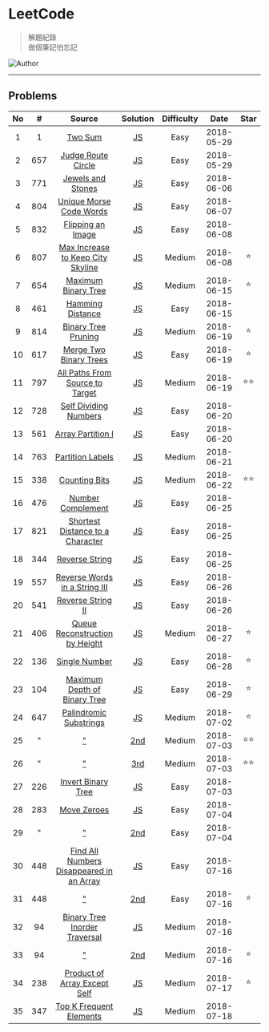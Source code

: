# LeetCode
> 解題紀錄    
> 做個筆記怕忘記  

![Author](https://img.shields.io/badge/Author-Junxiang-yellow.svg)
___
## Problems
| No    | #     | Source                                           | Solution                  | Difficulty | Date       | Star  |
| :---: | :---: | :----------------------------------------------: | :-----------------------: | :--------: | :--------: | :---: |
| 1     | 1     | [Two Sum][#1]                                    | [JS](/JavaScript/%231)    | Easy       | 2018-05-29 |
| 2     | 657   | [Judge Route Circle][#657]                       | [JS](/JavaScript/%23657)  | Easy       | 2018-05-29 |
| 3     | 771   | [Jewels and Stones][#771]                        | [JS](/JavaScript/%23771)  | Easy       | 2018-06-06 |
| 4     | 804   | [Unique Morse Code Words][#804]                  | [JS](/JavaScript/%23804)  | Easy       | 2018-06-07 |
| 5     | 832   | [Flipping an Image][#832]                        | [JS](/JavaScript/%23832)  | Easy       | 2018-06-08 |
| 6     | 807   | [Max Increase to Keep City Skyline][#807]        | [JS](/JavaScript/%23807)  | Medium     | 2018-06-08 | ⭐     |
| 7     | 654   | [Maximum Binary Tree][#654]                      | [JS](/JavaScript/%23654)  | Medium     | 2018-06-15 | ⭐     |
| 8     | 461   | [Hamming Distance][#461]                         | [JS](/JavaScript/%23461)  | Easy       | 2018-06-15 |
| 9     | 814   | [Binary Tree Pruning][#814]                      | [JS](/JavaScript/%23814)  | Medium     | 2018-06-19 | ⭐     |
| 10    | 617   | [Merge Two Binary Trees][#617]                   | [JS](/JavaScript/%23617)  | Easy       | 2018-06-19 | ⭐     |
| 11    | 797   | [All Paths From Source to Target][#797]          | [JS](/JavaScript/%23797)  | Medium     | 2018-06-19 | ⭐⭐    |
| 12    | 728   | [Self Dividing Numbers][#728]                    | [JS](/JavaScript/%23728)  | Easy       | 2018-06-20 |       |
| 13    | 561   | [Array Partition I][#561]                        | [JS](/JavaScript/%23561)  | Easy       | 2018-06-20 |       |
| 14    | 763   | [Partition Labels][#763]                         | [JS](/JavaScript/%23763)  | Medium     | 2018-06-21 |       |
| 15    | 338   | [Counting Bits][#338]                            | [JS](/JavaScript/%23338)  | Medium     | 2018-06-22 | ⭐⭐    |
| 16    | 476   | [Number Complement][#476]                        | [JS](/JavaScript/%23476)  | Easy       | 2018-06-25 |
| 17    | 821   | [Shortest Distance to a Character][#821]         | [JS](/JavaScript/%23821)  | Easy       | 2018-06-25 |
| 18    | 344   | [Reverse String][#344]                           | [JS](/JavaScript/%23344)  | Easy       | 2018-06-25 |
| 19    | 557   | [Reverse Words in a String III][#557]            | [JS](/JavaScript/%23557)  | Easy       | 2018-06-26 |
| 20    | 541   | [Reverse String II][#541]                        | [JS](/JavaScript/%23541)  | Easy       | 2018-06-26 |
| 21    | 406   | [Queue Reconstruction by Height][#406]           | [JS](/JavaScript/%23406)  | Medium     | 2018-06-27 | ⭐     |
| 22    | 136   | [Single Number][#136]                            | [JS](/JavaScript/%23136)  | Easy       | 2018-06-28 | ⭐     |
| 23    | 104   | [Maximum Depth of Binary Tree][#104]             | [JS](/JavaScript/%23104)  | Easy       | 2018-06-29 | ⭐     |
| 24    | 647   | [Palindromic Substrings][#647]                   | [JS](/JavaScript/%23647)  | Medium     | 2018-07-02 | ⭐     |
| 25    | "     | ["][#647]                                        | [2nd](/JavaScript/%23647) | Medium     | 2018-07-03 | ⭐⭐    |
| 26    | "     | ["][#647]                                        | [3rd](/JavaScript/%23647) | Medium     | 2018-07-03 | ⭐⭐    |
| 27    | 226   | [Invert Binary Tree][#226]                       | [JS](/JavaScript/%23226)  | Easy       | 2018-07-03 |       |
| 28    | 283   | [Move Zeroes][#283]                              | [JS](/JavaScript/%23283)  | Easy       | 2018-07-04 |       |
| 29    | "     | ["][#283]                                        | [2nd](/JavaScript/%23283) | Easy       | 2018-07-04 |       |
| 30    | 448   | [Find All Numbers Disappeared in an Array][#448] | [JS](/JavaScript/%23448)  | Easy       | 2018-07-16 |       |
| 31    | 448   | ["][#448]                                        | [2nd](/JavaScript/%23448) | Easy       | 2018-07-16 | ⭐     |
| 32    | 94    | [Binary Tree Inorder Traversal][#94]             | [JS](/JavaScript/%2394)   | Medium     | 2018-07-16 |       |
| 33    | 94    | ["][#94]                                         | [2nd](/JavaScript/%2394)  | Medium     | 2018-07-16 | ⭐     |
| 34    | 238   | [Product of Array Except Self][#238]             | [JS](/JavaScript/%23238)  | Medium     | 2018-07-17 | ⭐     |
| 35    | 347   | [Top K Frequent Elements][#347]                  | [JS](/JavaScript/%23347)  | Medium     | 2018-07-18 |       |


<!-- 參考 超連結 Source -->
[#1]: https://leetcode.com/problems/two-sum/description/
[#657]:https://leetcode.com/problems/judge-route-circle/description/ 
[#771]:https://leetcode.com/problems/jewels-and-stones/description/    
[#804]:https://leetcode.com/problems/unique-morse-code-words/description/
[#832]:https://leetcode.com/problems/flipping-an-image/description/
[#807]:https://leetcode.com/problems/max-increase-to-keep-city-skyline/description/
[#654]:https://leetcode.com/problems/maximum-binary-tree/description/
[#461]:https://leetcode.com/problems/hamming-distance/description/
[#814]:https://leetcode.com/problems/binary-tree-pruning/description/
[#617]:https://leetcode.com/problems/merge-two-binary-trees/description/
[#797]:https://leetcode.com/problems/all-paths-from-source-to-target/description/
[#728]:https://leetcode.com/problems/self-dividing-numbers/description/
[#561]:https://leetcode.com/problems/array-partition-i/description/
[#763]:https://leetcode.com/problems/partition-labels/description/
[#338]:https://leetcode.com/problems/counting-bits/description/
[#476]:https://leetcode.com/problems/number-complement/description/
[#821]:https://leetcode.com/problems/shortest-distance-to-a-character/description/
[#344]:https://leetcode.com/problems/reverse-string/description/
[#557]:https://leetcode.com/problems/reverse-words-in-a-string-iii/description/
[#541]:https://leetcode.com/problems/reverse-string-ii/description/
[#406]:https://leetcode.com/problems/queue-reconstruction-by-height/description/
[#136]:https://leetcode.com/problems/single-number/description/
[#104]:https://leetcode.com/problems/maximum-depth-of-binary-tree/description/
[#647]:https://leetcode.com/problems/palindromic-substrings/description/
[#226]:https://leetcode.com/problems/invert-binary-tree/description/
[#283]:https://leetcode.com/problems/move-zeroes/description/
[#448]:https://leetcode.com/problems/find-all-numbers-disappeared-in-an-array/description/
[#94]:https://leetcode.com/problems/binary-tree-inorder-traversal/description/
[#238]:https://leetcode.com/problems/product-of-array-except-self/description/
[#347]:https://leetcode.com/problems/top-k-frequent-elements/description/



